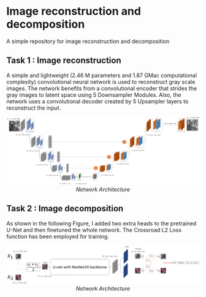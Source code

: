 # Image reconstruction and decomposition
A simple repository for image reconstruction and decomposition

## Task 1 : Image reconstruction
A simple and lightweight (2.46 M parameters and 1.87 GMac computational complexity) convolutional neural network is used to reconstruct gray scale images. The network benefits from a convolutional encoder that strides the gray images to latent space using 5 Downsampler Modules. Also, the network uses a convolutional decoder created by 5 Upsampler layers to reconstruct the input.

<html>
<p align="center">
<img src="https://raw.githubusercontent.com/sabadijou/images/main/Fig1.jpg">
    <br>
<em>Network Architecture</em>
</p>
</html>

## Task 2 : Image decomposition
As shown in the following Figure, I added two extra heads to the pretrained U-Net and then finetuned the whole network. The Crossroad L2 Loss function has been employed for training.

<html>
<p align="center">
<img src="https://raw.githubusercontent.com/sabadijou/images/main/Fig4.jpg">
    <br>
<em>Network Architecture</em>
</p>
</html>
